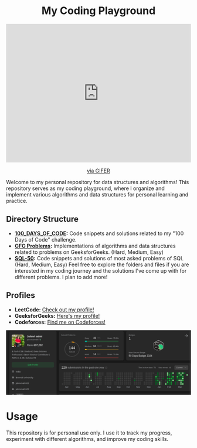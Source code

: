 <h1 align="center">My Coding Playground</h1>

<div align="center">
  <div style="padding-top:75.000%;position:relative;"><iframe src="https://gifer.com/embed/JXA0" width="100%" height="100%" style='position:absolute;top:0;left:0;' frameBorder="0" allowFullScreen></iframe></div>
  <p><a href="https://gifer.com">via GIFER</a></p>
</div>


Welcome to my personal repository for data structures and algorithms! This repository serves as my coding playground, where I organize and implement various algorithms and data structures for personal learning and practice. 

## Directory Structure
- **[100_DAYS_OF_CODE](https://github.com/jahnvisahni31/CodeHive/tree/main/100daysofcode):** Code snippets and solutions related to my "100 Days of Code" challenge.
- **[GFG Problems](https://github.com/jahnvisahni31/CodeHive/tree/main/GFG-Problems):** Implementations of algorithms and data structures related to problems on GeeksforGeeks. (Hard, Medium, Easy) 
- **[SQL-50](https://github.com/jahnvisahni31/CodeHive/tree/main/SQL_50):** Code snippets and solutions of most asked problems of SQL (Hard, Medium, Easy)
Feel free to explore the folders and files if you are interested in my coding journey and the solutions I've come up with for different problems. I plan to add more!

## Profiles
- **LeetCode:** [Check out my profile!](https://leetcode.com/jahnvisahni98/)
- **GeeksforGeeks:** [Here's my profile!](https://auth.geeksforgeeks.org/user/jahnvisahni98)
- **Codeforces:** [Find me on Codeforces!](https://codeforces.com/profile/jahnvisahni98)

![image](https://github.com/jahnvisahni31/CodeHive/blob/main/assets/Screenshot%20from%202024-04-01%2022-03-32.png)

# Usage
This repository is for personal use only. I use it to track my progress, experiment with different algorithms, and improve my coding skills.
